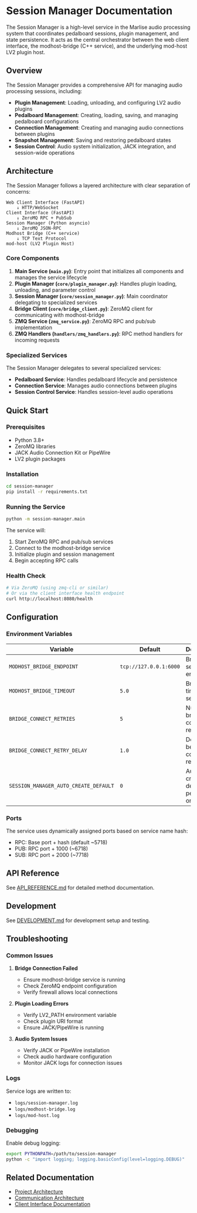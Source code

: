 # Session Manager Documentation

The Session Manager is a high-level service in the Marlise audio processing system that coordinates pedalboard sessions, plugin management, and state persistence. It acts as the central orchestrator between the web client interface, the modhost-bridge (C++ service), and the underlying mod-host LV2 plugin host.

## Overview

The Session Manager provides a comprehensive API for managing audio processing sessions, including:

- **Plugin Management**: Loading, unloading, and configuring LV2 audio plugins
- **Pedalboard Management**: Creating, loading, saving, and managing pedalboard configurations
- **Connection Management**: Creating and managing audio connections between plugins
- **Snapshot Management**: Saving and restoring pedalboard states
- **Session Control**: Audio system initialization, JACK integration, and session-wide operations

## Architecture

The Session Manager follows a layered architecture with clear separation of concerns:

```
Web Client Interface (FastAPI)
    ↓ HTTP/WebSocket
Client Interface (FastAPI)
    ↓ ZeroMQ RPC + PubSub
Session Manager (Python asyncio)
    ↓ ZeroMQ JSON-RPC
Modhost Bridge (C++ service)
    ↓ TCP Text Protocol
mod-host (LV2 Plugin Host)
```

### Core Components

1. **Main Service (`main.py`)**: Entry point that initializes all components and manages the service lifecycle
2. **Plugin Manager (`core/plugin_manager.py`)**: Handles plugin loading, unloading, and parameter control
3. **Session Manager (`core/session_manager.py`)**: Main coordinator delegating to specialized services
4. **Bridge Client (`core/bridge_client.py`)**: ZeroMQ client for communicating with modhost-bridge
5. **ZMQ Service (`zmq_service.py`)**: ZeroMQ RPC and pub/sub implementation
6. **ZMQ Handlers (`handlers/zmq_handlers.py`)**: RPC method handlers for incoming requests

### Specialized Services

The Session Manager delegates to several specialized services:

- **Pedalboard Service**: Handles pedalboard lifecycle and persistence
- **Connection Service**: Manages audio connections between plugins
- **Session Control Service**: Handles session-level audio operations

## Quick Start

### Prerequisites

- Python 3.8+
- ZeroMQ libraries
- JACK Audio Connection Kit or PipeWire
- LV2 plugin packages

### Installation

```bash
cd session-manager
pip install -r requirements.txt
```

### Running the Service

```bash
python -m session-manager.main
```

The service will:
1. Start ZeroMQ RPC and pub/sub services
2. Connect to the modhost-bridge service
3. Initialize plugin and session management
4. Begin accepting RPC calls

### Health Check

```bash
# Via ZeroMQ (using zmq-cli or similar)
# Or via the client interface health endpoint
curl http://localhost:8080/health
```

## Configuration

### Environment Variables

| Variable | Default | Description |
|----------|---------|-------------|
| `MODHOST_BRIDGE_ENDPOINT` | `tcp://127.0.0.1:6000` | Bridge service endpoint |
| `MODHOST_BRIDGE_TIMEOUT` | `5.0` | Bridge call timeout in seconds |
| `BRIDGE_CONNECT_RETRIES` | `5` | Number of bridge connection retries |
| `BRIDGE_CONNECT_RETRY_DELAY` | `1.0` | Delay between connection retries |
| `SESSION_MANAGER_AUTO_CREATE_DEFAULT` | `0` | Auto-create default pedalboard on startup |

### Ports

The service uses dynamically assigned ports based on service name hash:

- RPC: Base port + hash (default ~5718)
- PUB: RPC port + 1000 (~6718)
- SUB: RPC port + 2000 (~7718)

## API Reference

See [API_REFERENCE.md](API_REFERENCE.md) for detailed method documentation.

## Development

See [DEVELOPMENT.md](DEVELOPMENT.md) for development setup and testing.

## Troubleshooting

### Common Issues

1. **Bridge Connection Failed**
   - Ensure modhost-bridge service is running
   - Check ZeroMQ endpoint configuration
   - Verify firewall allows local connections

2. **Plugin Loading Errors**
   - Verify LV2_PATH environment variable
   - Check plugin URI format
   - Ensure JACK/PipeWire is running

3. **Audio System Issues**
   - Verify JACK or PipeWire installation
   - Check audio hardware configuration
   - Monitor JACK logs for connection issues

### Logs

Service logs are written to:
- `logs/session-manager.log`
- `logs/modhost-bridge.log`
- `logs/mod-host.log`

### Debugging

Enable debug logging:
```bash
export PYTHONPATH=/path/to/session-manager
python -c "import logging; logging.basicConfig(level=logging.DEBUG)"
```

## Related Documentation

- [Project Architecture](../../docs/ARCHITECTURE_OVERVIEW.md)
- [Communication Architecture](../../docs/COMMUNICATION_ARCHITECTURE.md)
- [Client Interface Documentation](../client-interface/README.md)